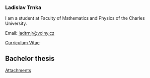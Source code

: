 ### Ladislav Trnka

I am a student at Faculty of Mathematics and Physics of the Charles University. 

Email: ladtrnjr@volny.cz

[Curriculum Vitae](/CV.pdf)

## Bachelor thesis

[Attachments](/Scripts.zip)
